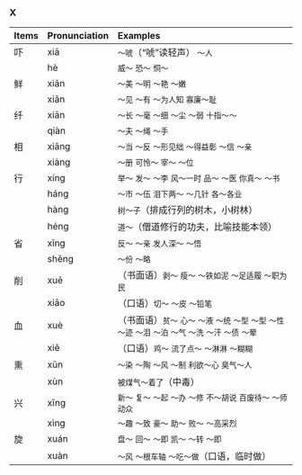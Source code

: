 ### X

| Items | Pronunciation | Examples |
| :---------------- | :---------- | :---------- |
| 吓 | xiā | `～唬`（“唬”读轻声） `～人` |
|    | hè | `威～` `恐～` `恫～` |
| 鲜 | xiān | `～美` `～明` `～艳` `～嫩` |
|    | xiǎn | `～见` `～有` `～为人知` `寡廉～耻` |
| 纤 | xiān | `～长` `～毫` `～细` `～尘` `～弱` `十指～～` |
|    | qiàn | `～夫` `～绳` `～手` |
| 相 | xiāng | `～当` `～反` `～形见绌` `～得益彰` `～信` `～亲` |
|    | xiàng | `～册` `可怜～` `宰～` `～位` |
| 行 | xíng | `举～` `发～` `～李` `风～一时` `品～` `～医` `你真～` `～书` |
|    | háng | `～市` `～伍` `泪下两～` `～几针` `各～各业` |
|    | hàng | `树～子`（排成行列的树木，小树林） |
|    | héng | `道～`（僧道修行的功夫，比喻技能本领） |
| 省 | xǐng | `反～` `～亲` `发人深～` `～悟` |
|    | shěng | `～份` `～略` |
| 削 | xuē | （书面语）`剥～` `瘦～` `～铁如泥` `～足适履` `～职为民` |
|    | xiāo  | （口语）`切～` `～皮` `～铅笔` |
| 血 | xuè | （书面语）`贫～` `心～` `～液` `～统` `～型` `～型` `～性` `～迹` `～泪` `～泊` `～气` `～洗` `～汗` `～债` `～晕` |
|    | xiě | （口语）`鸡～` `流了点～` `～淋淋` `～糊糊` |
| 熏 | xūn | `～染` `～陶` `～风` `～制` `利欲～心` `臭气～人` |
|    | xùn | `被煤气～着了`（中毒） |
| 兴 | xīng | `新～` `复～` `～起` `～办` `～修` `不～胡说` `百废待～` `～师动众` |
|    | xìng | `～趣` `～致` `豪～` `助～` `败～` `～高采烈` |
| 旋 | xuán | `盘～` `回～` `～即` `凯～` `～转` `～即` |
|    | xuàn | `～风` `～根车轴` `～吃～做`（口语，临时做） |
